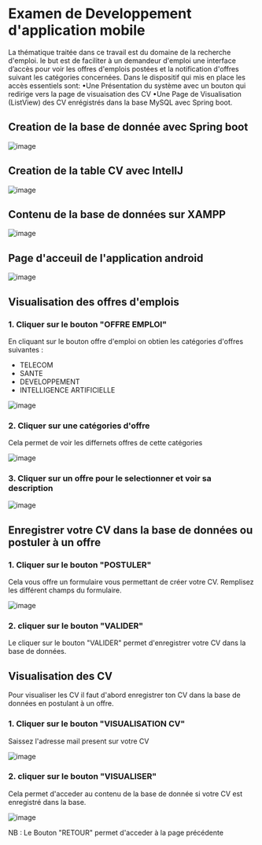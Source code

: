 # Examen de Developpement d'application mobile

La thématique  traitée dans ce travail est du domaine de la 
recherche d'emploi. le but est de faciliter à un demandeur 
d'emploi une interface d’accès pour voir les offres d'emplois 
postées et la notification d'offres suivant les catégories concernées. 
Dans le dispositif qui mis en place les accès essentiels sont: 
•Une Présentation du système avec un bouton qui redirige vers la 
page de visuaisation des CV 
•Une Page de Visualisation (ListView) des CV enrégistrés dans la 
base MySQL avec Spring boot.

## Creation de la base de donnée avec Spring boot

![image](https://user-images.githubusercontent.com/124637366/234699972-e1ec6b53-ca09-43cf-9100-da8e0badae73.png)

## Creation de la table CV avec IntellJ
![image](https://user-images.githubusercontent.com/124637366/234701609-36440289-9c0d-4756-8b52-69cda8fb629b.png)

## Contenu de la base de données sur XAMPP

![image](https://user-images.githubusercontent.com/124637366/234702546-82845686-f32c-4507-af39-0d995c6873fb.png)

## Page d'acceuil de l'application android

![image](https://user-images.githubusercontent.com/124637366/234712512-37ae41c2-f0b0-406a-80cd-f27ac73f5aef.png)

## Visualisation des offres d'emplois
 ### 1. Cliquer sur le bouton "OFFRE EMPLOI"
En cliquant sur le bouton offre d'emploi on obtien les catégories d'offres suivantes :
- TELECOM
- SANTE
- DEVELOPPEMENT
- INTELLIGENCE ARTIFICIELLE

![image](https://user-images.githubusercontent.com/124637366/234712888-8acb53be-3b38-4599-89ff-fc4993289fea.png)

 ### 2. Cliquer sur une catégories d'offre
 Cela permet de voir les differnets offres de cette catégories

![image](https://user-images.githubusercontent.com/124637366/234713161-556c12a5-2cb5-40e9-aab0-0078e34ee7a8.png)

 ### 3. Cliquer sur un offre pour le selectionner et voir sa description
 
 ![image](https://user-images.githubusercontent.com/124637366/234715382-107e9995-fe3d-4a59-b53a-0b52dcd2b613.png)
 
 ## Enregistrer votre CV dans la base de données ou postuler à un offre
 ### 1. Cliquer sur le bouton "POSTULER"
 Cela vous offre un formulaire vous permettant de créer votre CV. Remplisez les différent champs du formulaire.
 
 ![image](https://user-images.githubusercontent.com/124637366/234716866-f64b49a6-6474-42a1-98e3-0ddf6292f084.png)
 
 ### 2. cliquer sur le bouton "VALIDER" 
 Le cliquer sur le bouton "VALIDER" permet d'enregistrer votre CV dans la base de données.
 
 ## Visualisation des CV
 Pour visualiser les CV il faut d'abord enregistrer ton CV dans la base de données en postulant à un offre.
 ### 1. Cliquer sur le bouton "VISUALISATION CV"
 Saissez l'adresse mail present sur votre CV
 
 ![image](https://user-images.githubusercontent.com/124637366/234718424-076f23c4-9d77-45fa-a9fc-60dcd97e051a.png)

  ### 2. cliquer sur le bouton "VISUALISER"
  Cela permet d'acceder au contenu de la base de donnée si votre CV est enregistré dans la base.
  
 ![image](https://user-images.githubusercontent.com/124637366/234717583-65bdf7e3-bd84-4c34-ad2f-71bd779e2717.png)


 NB : Le Bouton "RETOUR" permet d'acceder à la page précédente




